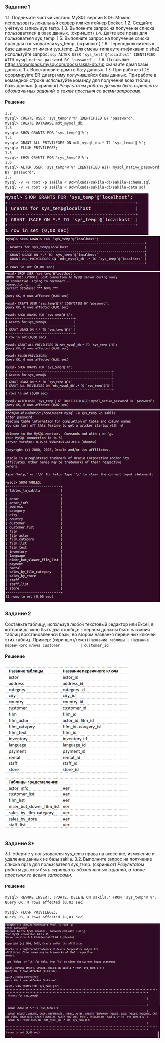 ### Задание 1
1.1. Поднимите чистый инстанс MySQL версии 8.0+. Можно использовать локальный сервер или контейнер Docker.
1.2. Создайте учётную запись sys_temp. 
1.3. Выполните запрос на получение списка пользователей в базе данных. (скриншот)
1.4. Дайте все права для пользователя sys_temp. 
1.5. Выполните запрос на получение списка прав для пользователя sys_temp. (скриншот)
1.6. Переподключитесь к базе данных от имени sys_temp.
    Для смены типа аутентификации с sha2 используйте запрос: 
    ```sql
    ALTER USER 'sys_test'@'localhost' IDENTIFIED WITH mysql_native_password BY 'password';
    ```
1.6. По ссылке https://downloads.mysql.com/docs/sakila-db.zip скачайте дамп базы данных.
1.7. Восстановите дамп в базу данных.
1.8. При работе в IDE сформируйте ER-диаграмму получившейся базы данных. При работе в командной строке используйте команду для получения всех таблиц базы данных. (скриншот)
*Результатом работы должны быть скриншоты обозначенных заданий, а также простыня со всеми запросами.*

#### Решение
```
1.2
mysql> CREATE USER 'sys_temp'@'%' IDENTIFIED BY 'password';
mysql> CREATE DATABASE mdt_mysql_db;
1.3
mysql> SHOW GRANTS FOR 'sys_temp'@'%';
1.4
mysql> GRANT ALL PRIVILEGES ON mdt_mysql_db.* TO 'sys_temp'@'%';
mysql> FLUSH PRIVILEGES;
1.5
mysql> SHOW GRANTS FOR 'sys_temp'@'%';
1.6
mysql> ALTER USER 'sys_temp'@'%' IDENTIFIED WITH mysql_native_password BY 'password';
1.7
mysql -v -u root -p sakila < Downloads/sakila-db/sakila-schema.sql
mysql -v -u root -p sakila < Downloads/sakila-db/sakila-data.sql
```

![Задание 1.3](image.png)
![Задание 1.5](image-1.png)
![Задание 1.6](image-2.png)
![Задание 1.8](image-3.png)


### Задание 2
Составьте таблицу, используя любой текстовый редактор или Excel, в которой должно быть два столбца: в первом должны быть названия таблиц восстановленной базы, во втором названия первичных ключей этих таблиц. Пример: (скриншот/текст)
    ```
    Название таблицы | Название первичного ключа
    customer         | customer_id
    ```

#### Решение
![Задание 2](image-4.png)


### Задание 3*
3.1. Уберите у пользователя sys_temp права на внесение, изменение и удаление данных из базы sakila.
3.2. Выполните запрос на получение списка прав для пользователя sys_temp. (скриншот)
    *Результатом работы должны быть скриншоты обозначенных заданий, а также простыня со всеми запросами.*

#### Решение

```
mysql> REVOKE INSERT, UPDATE, DELETE ON sakila.* FROM 'sys_temp'@'%';
Query OK, 0 rows affected (0,03 sec)

mysql> FLUSH PRIVILEGES;
Query OK, 0 rows affected (0,01 sec)

```
![Задание 3](image-5.png)